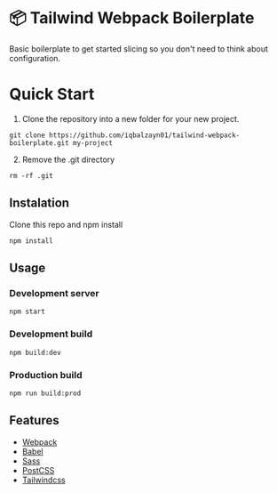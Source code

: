 # :package: Tailwind Webpack Boilerplate

Basic boilerplate to get started slicing so you don't need to think about configuration.

# Quick Start

1. Clone the repository into a new folder for your new project.

```
git clone https://github.com/iqbalzayn01/tailwind-webpack-boilerplate.git my-project
```

2. Remove the .git directory

```
rm -rf .git
```

## Instalation

Clone this repo and npm install

```
npm install
```

## Usage

### Development server

```
npm start
```

### Development build

```
npm build:dev
```

### Production build

```
npm run build:prod
```

## Features

- [Webpack](https://webpack.js.org/)
- [Babel](https://babeljs.io/)
- [Sass](https://sass-lang.com/)
- [PostCSS](https://postcss.org/)
- [Tailwindcss](https://tailwindcss.com/)
